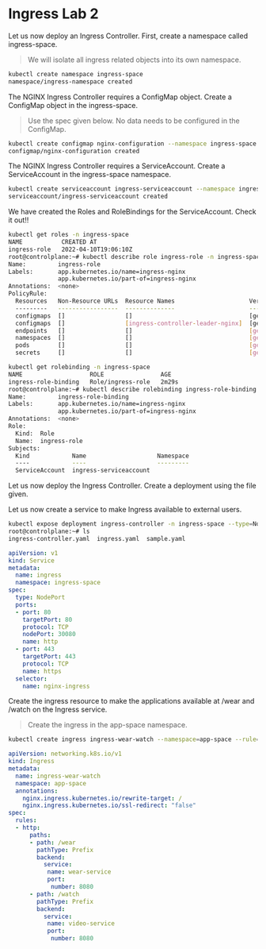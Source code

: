 # Ingress Lab 2

Let us now deploy an Ingress Controller. First, create a namespace called ingress-space.



>We will isolate all ingress related objects into its own namespace.
```bash
kubectl create namespace ingress-space
namespace/ingress-namespace created
```
The NGINX Ingress Controller requires a ConfigMap object. Create a ConfigMap object in the ingress-space.



>Use the spec given below. No data needs to be configured in the ConfigMap.
```bash
kubectl create configmap nginx-configuration --namespace ingress-space
configmap/nginx-configuration created
```


The NGINX Ingress Controller requires a ServiceAccount. Create a ServiceAccount in the ingress-space namespace.
```bash
kubectl create serviceaccount ingress-serviceaccount --namespace ingress-space
serviceaccount/ingress-serviceaccount created
```
We have created the Roles and RoleBindings for the ServiceAccount. Check it out!!
```bash
kubectl get roles -n ingress-space
NAME           CREATED AT
ingress-role   2022-04-10T19:06:10Z
root@controlplane:~# kubectl describe role ingress-role -n ingress-space
Name:         ingress-role
Labels:       app.kubernetes.io/name=ingress-nginx
              app.kubernetes.io/part-of=ingress-nginx
Annotations:  <none>
PolicyRule:
  Resources   Non-Resource URLs  Resource Names                     Verbs
  ---------   -----------------  --------------                     -----
  configmaps  []                 []                                 [get create]
  configmaps  []                 [ingress-controller-leader-nginx]  [get update]
  endpoints   []                 []                                 [get]
  namespaces  []                 []                                 [get]
  pods        []                 []                                 [get]
  secrets     []                 []                                 [get]
```
```bash
kubectl get rolebinding -n ingress-space
NAME                   ROLE                AGE
ingress-role-binding   Role/ingress-role   2m29s
root@controlplane:~# kubectl describe rolebinding ingress-role-binding -n ingress-space
Name:         ingress-role-binding
Labels:       app.kubernetes.io/name=ingress-nginx
              app.kubernetes.io/part-of=ingress-nginx
Annotations:  <none>
Role:
  Kind:  Role
  Name:  ingress-role
Subjects:
  Kind            Name                    Namespace
  ----            ----                    ---------
  ServiceAccount  ingress-serviceaccount  
```
Let us now deploy the Ingress Controller. Create a deployment using the file given.



Let us now create a service to make Ingress available to external users.

```bash
kubectl expose deployment ingress-controller -n ingress-space --type=NodePort --port=80 --name=ingress --dry-run=client -o yaml > ingress.yaml
root@controlplane:~# ls
ingress-controller.yaml  ingress.yaml  sample.yaml
```
```yaml
apiVersion: v1
kind: Service
metadata:
  name: ingress
  namespace: ingress-space
spec:
  type: NodePort
  ports:
  - port: 80
    targetPort: 80
    protocol: TCP
    nodePort: 30080
    name: http
  - port: 443
    targetPort: 443
    protocol: TCP
    name: https
  selector:
    name: nginx-ingress
```
Create the ingress resource to make the applications available at /wear and /watch on the Ingress service.



>Create the ingress in the app-space namespace.
```bash
kubectl create ingress ingress-wear-watch --namespace=app-space --rule="host/path=service:port" --dry-run=client -o yaml > ing.yaml
```
```yaml
apiVersion: networking.k8s.io/v1
kind: Ingress
metadata:
  name: ingress-wear-watch
  namespace: app-space
  annotations:
    nginx.ingress.kubernetes.io/rewrite-target: /
    nginx.ingress.kubernetes.io/ssl-redirect: "false"
spec:
  rules:
  - http:
      paths:
      - path: /wear
        pathType: Prefix
        backend:
          service:
           name: wear-service
           port: 
            number: 8080
      - path: /watch
        pathType: Prefix
        backend:
          service:
           name: video-service
           port:
            number: 8080
```